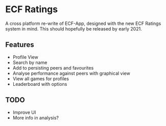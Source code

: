 # ECF Ratings
A cross platform re-write of ECF-App, designed with the new ECF Ratings system in mind. This should hopefully be released by early 2021.

## Features
- Profile View  
- Search by name  
- Add to persisting peers and favourites  
- Analyse performance against peers with graphical view  
- View all games for profiles  
- Leaderboard with options

## TODO
- Improve UI
- More info in analysis?
